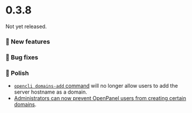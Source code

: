 # 0.3.8

Not yet released.

### 🚀 New features

### 🐛 Bug fixes

### 💅 Polish
- [`opencli domains-add` command](https://dev.openpanel.com/cli/domains.html#Add-Domain-to-User) will no longer allow users to add the server hostname as a domain.
- [Administrators can now prevent OpenPanel users from creating certain domains](https://dev.openpanel.com/customize.html#Domain-Restriction).
